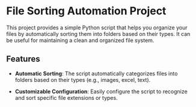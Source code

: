# File Sorting Automation Project

This project provides a simple Python script that helps you organize your files by automatically sorting them into folders based on their types. It can be useful for maintaining a clean and organized file system.

## Features

- **Automatic Sorting**: The script automatically categorizes files into folders based on their types (e.g., images, excel, text).

- **Customizable Configuration**: Easily configure the script to recognize and sort specific file extensions or types.
